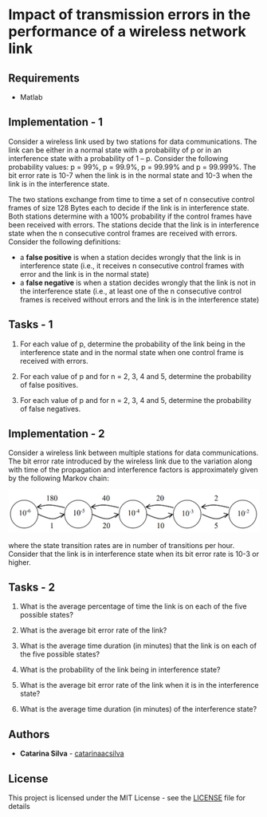 # Impact of transmission errors in the performance of a wireless network link


## Requirements

- Matlab

## Implementation - 1

Consider a wireless link used by two stations for data communications. The link can be either
in a normal state with a probability of p or in an interference state with a probability of 1 – p.
Consider the following probability values: p = 99%, p = 99.9%, p = 99.99% and p = 99.999%.
The bit error rate is 10-7 when the link is in the normal state and 10-3 when the link is in the
interference state.

The two stations exchange from time to time a set of n consecutive control frames of size 128
Bytes each to decide if the link is in interference state. Both stations determine with a 100%
probability if the control frames have been received with errors. The stations decide that the
link is in interference state when the n consecutive control frames are received with errors.
Consider the following definitions:

- a **false positive** is when a station decides wrongly that the link is in interference state (i.e.,
it receives n consecutive control frames with error and the link is in the normal state)
- a **false negative** is when a station decides wrongly that the link is not in the interference
state (i.e., at least one of the n consecutive control frames is received without errors and
the link is in the interference state)

## Tasks - 1

1. For each value of p, determine the probability of the link being in the interference state
and in the normal state when one control frame is received with errors.

2. For each value of p and for n = 2, 3, 4 and 5, determine the probability of false
positives.

3. For each value of p and for n = 2, 3, 4 and 5, determine the probability of false
negatives.


## Implementation - 2

Consider a wireless link between multiple stations for data communications. The bit error rate
introduced by the wireless link due to the variation along with time of the propagation and
interference factors is approximately given by the following Markov chain:

![](/img00.png)


where the state transition rates are in number of transitions per hour. Consider that the link is
in interference state when its bit error rate is 10-3
or higher.

## Tasks - 2

1. What is the average percentage of time the link is on each of the five possible states?

2. What is the average bit error rate of the link?

3. What is the average time duration (in minutes) that the link is on each of the five
possible states?

4. What is the probability of the link being in interference state?

5. What is the average bit error rate of the link when it is in the interference state?

6. What is the average time duration (in minutes) of the interference state?

## Authors

* **Catarina Silva** - [catarinaacsilva](https://github.com/catarinaacsilva)

## License

This project is licensed under the MIT License - see the [LICENSE](LICENSE) file for details
